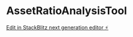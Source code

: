 # AssetRatioAnalysisTool

[Edit in StackBlitz next generation editor ⚡️](https://stackblitz.com/~/github.com/MoNarchEnterprises/AssetRatioAnalysisTool)